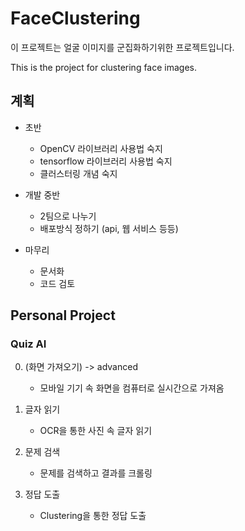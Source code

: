 # FaceClustering

이 프로젝트는 얼굴 이미지를 군집화하기위한 프로젝트입니다.

This is the project for clustering face images.

## 계획

- 초반
  - OpenCV 라이브러리 사용법 숙지
  - tensorflow 라이브러리 사용법 숙지
  - 클러스터링 개념 숙지

- 개발 중반
  - 2팀으로 나누기
  - 배포방식 정하기 (api, 웹 서비스 등등)

- 마무리
  - 문서화
  - 코드 검토
  
## Personal Project
### Quiz AI

0. (화면 가져오기) -> advanced
   - 모바일 기기 속 화면을 컴퓨터로 실시간으로 가져옴

1. 글자 읽기
   - OCR을 통한 사진 속 글자 읽기
  
2. 문제 검색
   - 문제를 검색하고 결과를 크롤링
  
3. 정답 도출
   - Clustering을 통한 정답 도출
